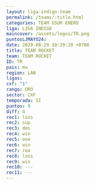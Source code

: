 ```yaml
---
layout: liga-indigo-team
permalink: /teams/:title.html
categories: TEAM GSUR ENERO
liga: LIGA INDIGO
maincover: /assets/logos/TR.png
puntosLJMAYO24: 
date: 2020-08-29 10:29:20 +0700
title: TEAM ROCKET
team: TEAM ROCKET
ID: TR
pais: mx
region: LAN
ligas: 
cxf: "1"
rango: ORO
sector: CXF
temporada: SI
puntos: 9
diff: 4
rec1: loss
rec2: sup
rec3: des
rec4: win
rec5: one
rec6: win
rec7: rea
rec8: loss
rec9: win
rec10: ---
rec11: ---
---
```


